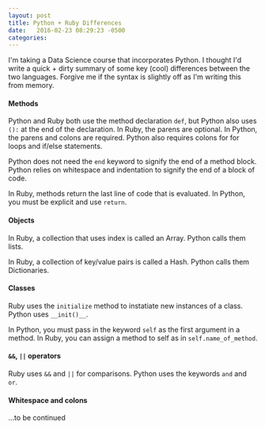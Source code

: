 ```yaml
---
layout: post
title: Python + Ruby Differences
date:   2016-02-23 08:29:23 -0500
categories:
---
```


I'm taking a Data Science course that incorporates Python. I thought I'd write a quick + dirty summary of some key (cool) differences between the two languages. Forgive me if the syntax is slightly off as I'm writing this from memory.

#### Methods
Python and Ruby both use the method declaration `def`, but Python also uses `():` at the end of the declaration. In Ruby, the parens are optional. In Python, the parens and colons are required. Python also requires colons for for loops and if/else statements.

Python does not need the `end` keyword to signify the end of a method block. Python relies on whitespace and indentation to signify the end of a block of code.

In Ruby, methods return the last line of code that is evaluated. In Python, you must be explicit and use `return`.


#### Objects
In Ruby, a collection that uses index is called an Array. Python calls them lists.

In Ruby, a collection of key/value pairs is called a Hash. Python calls them Dictionaries.

#### Classes
Ruby uses the `initialize` method to instatiate new instances of a class. Python uses `__init()__`.

In Python, you must pass in the keyword `self` as the first argument in a method. In Ruby, you can assign a method to self as in `self.name_of_method`.

#### `&&`, `||` operators
Ruby uses `&&` and `||` for comparisons. Python uses the keywords `and` and `or`.

#### Whitespace and colons

...to be continued
